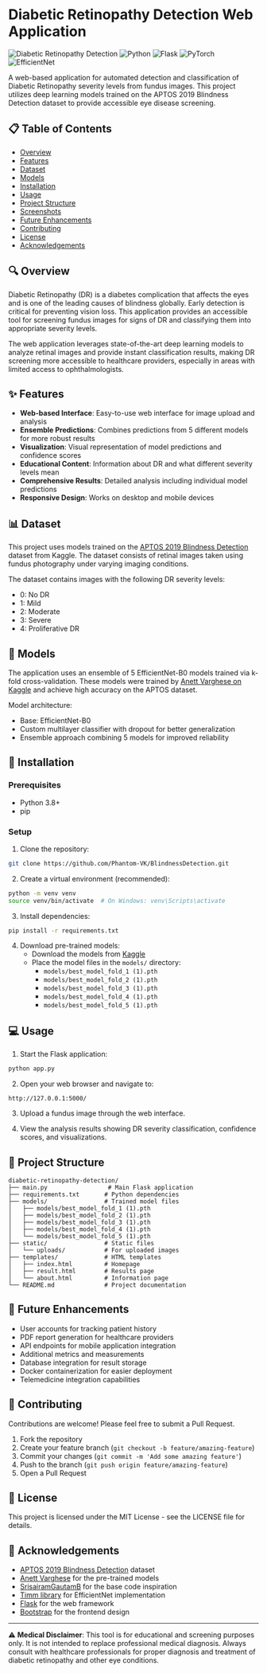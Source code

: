# Diabetic Retinopathy Detection Web Application

![Diabetic Retinopathy Detection](https://img.shields.io/badge/Medical%20AI-Diabetic%20Retinopathy%20Detection-green)
![Python](https://img.shields.io/badge/Python-3.8%2B-blue)
![Flask](https://img.shields.io/badge/Flask-2.0%2B-blue)
![PyTorch](https://img.shields.io/badge/PyTorch-1.10%2B-orange)
![EfficientNet](https://img.shields.io/badge/Model-EfficientNet--B0-orange)

A web-based application for automated detection and classification of Diabetic Retinopathy severity levels from fundus images. This project utilizes deep learning models trained on the APTOS 2019 Blindness Detection dataset to provide accessible eye disease screening.

## 📋 Table of Contents
- [Overview](#overview)
- [Features](#features)
- [Dataset](#dataset)
- [Models](#models)
- [Installation](#installation)
- [Usage](#usage)
- [Project Structure](#project-structure)
- [Screenshots](#screenshots)
- [Future Enhancements](#future-enhancements)
- [Contributing](#contributing)
- [License](#license)
- [Acknowledgements](#acknowledgements)

## 🔍 Overview

Diabetic Retinopathy (DR) is a diabetes complication that affects the eyes and is one of the leading causes of blindness globally. Early detection is critical for preventing vision loss. This application provides an accessible tool for screening fundus images for signs of DR and classifying them into appropriate severity levels.

The web application leverages state-of-the-art deep learning models to analyze retinal images and provide instant classification results, making DR screening more accessible to healthcare providers, especially in areas with limited access to ophthalmologists.

## ✨ Features

- **Web-based Interface**: Easy-to-use web interface for image upload and analysis
- **Ensemble Predictions**: Combines predictions from 5 different models for more robust results
- **Visualization**: Visual representation of model predictions and confidence scores
- **Educational Content**: Information about DR and what different severity levels mean
- **Comprehensive Results**: Detailed analysis including individual model predictions
- **Responsive Design**: Works on desktop and mobile devices

## 📊 Dataset

This project uses models trained on the [APTOS 2019 Blindness Detection](https://www.kaggle.com/competitions/aptos2019-blindness-detection) dataset from Kaggle. The dataset consists of retinal images taken using fundus photography under varying imaging conditions.

The dataset contains images with the following DR severity levels:
- 0: No DR
- 1: Mild
- 2: Moderate
- 3: Severe
- 4: Proliferative DR

## 🧠 Models

The application uses an ensemble of 5 EfficientNet-B0 models trained via k-fold cross-validation. These models were trained by [Anett Varghese on Kaggle](https://www.kaggle.com/models/anettvarghese/blindness_efficentnetb0) and achieve high accuracy on the APTOS dataset.

Model architecture:
- Base: EfficientNet-B0
- Custom multilayer classifier with dropout for better generalization
- Ensemble approach combining 5 models for improved reliability

## 🚀 Installation

### Prerequisites
- Python 3.8+
- pip

### Setup

1. Clone the repository:
```bash
git clone https://github.com/Phantom-VK/BlindnessDetection.git
```

2. Create a virtual environment (recommended):
```bash
python -m venv venv
source venv/bin/activate  # On Windows: venv\Scripts\activate
```

3. Install dependencies:
```bash
pip install -r requirements.txt
```

4. Download pre-trained models:
   - Download the models from [Kaggle](https://www.kaggle.com/models/anettvarghese/blindness_efficentnetb0)
   - Place the model files in the `models/` directory:
     - `models/best_model_fold_1 (1).pth`
     - `models/best_model_fold_2 (1).pth`
     - `models/best_model_fold_3 (1).pth`
     - `models/best_model_fold_4 (1).pth`
     - `models/best_model_fold_5 (1).pth`

## 💻 Usage

1. Start the Flask application:
```bash
python app.py
```

2. Open your web browser and navigate to:
```
http://127.0.0.1:5000/
```

3. Upload a fundus image through the web interface.

4. View the analysis results showing DR severity classification, confidence scores, and visualizations.

## 📁 Project Structure

```
diabetic-retinopathy-detection/
├── main.py                 # Main Flask application
├── requirements.txt       # Python dependencies
├── models/                # Trained model files
│   ├── models/best_model_fold_1 (1).pth
│   ├── models/best_model_fold_2 (1).pth
│   ├── models/best_model_fold_3 (1).pth
│   ├── models/best_model_fold_4 (1).pth
│   └── models/best_model_fold_5 (1).pth
├── static/                # Static files
│   └── uploads/           # For uploaded images
├── templates/             # HTML templates
│   ├── index.html         # Homepage
│   ├── result.html        # Results page
│   └── about.html         # Information page
└── README.md              # Project documentation
```


## 🔮 Future Enhancements

- User accounts for tracking patient history
- PDF report generation for healthcare providers
- API endpoints for mobile application integration
- Additional metrics and measurements
- Database integration for result storage
- Docker containerization for easier deployment
- Telemedicine integration capabilities

## 🤝 Contributing

Contributions are welcome! Please feel free to submit a Pull Request.

1. Fork the repository
2. Create your feature branch (`git checkout -b feature/amazing-feature`)
3. Commit your changes (`git commit -m 'Add some amazing feature'`)
4. Push to the branch (`git push origin feature/amazing-feature`)
5. Open a Pull Request

## 📝 License

This project is licensed under the MIT License - see the LICENSE file for details.

## 🙏 Acknowledgements

- [APTOS 2019 Blindness Detection](https://www.kaggle.com/competitions/aptos2019-blindness-detection) dataset
- [Anett Varghese](https://www.kaggle.com/models/anettvarghese/blindness_efficentnetb0) for the pre-trained models
- [SrisairamGautamB](https://www.kaggle.com/code/srisairamgautamb/blindness-realtime) for the base code inspiration
- [Timm library](https://github.com/rwightman/pytorch-image-models) for EfficientNet implementation
- [Flask](https://flask.palletsprojects.com/) for the web framework
- [Bootstrap](https://getbootstrap.com/) for the frontend design

---

⚠️ **Medical Disclaimer**: This tool is for educational and screening purposes only. It is not intended to replace professional medical diagnosis. Always consult with healthcare professionals for proper diagnosis and treatment of diabetic retinopathy and other eye conditions.